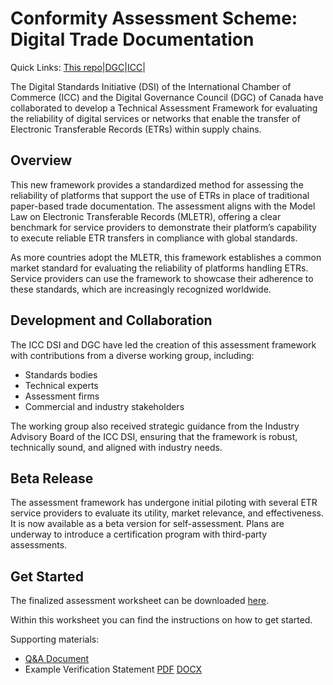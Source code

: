 # Conformity Assessment Scheme: Digital Trade Documentation

Quick Links: [This repo](https://github.com/dgc-cgn/CAS-Digital-Trade-Documentation)|[DGC](https://github.com/dgc-cgn)|[ICC](https://iccwbo.org/)|

The Digital Standards Initiative (DSI) of the International Chamber of Commerce (ICC) and the Digital Governance Council (DGC) of Canada have collaborated to develop a Technical Assessment Framework for evaluating the reliability of digital services or networks that enable the transfer of Electronic Transferable Records (ETRs) within supply chains.

## Overview
This new framework provides a standardized method for assessing the reliability of platforms that support the use of ETRs in place of traditional paper-based trade documentation. The assessment aligns with the Model Law on Electronic Transferable Records (MLETR), offering a clear benchmark for service providers to demonstrate their platform’s capability to execute reliable ETR transfers in compliance with global standards.

As more countries adopt the MLETR, this framework establishes a common market standard for evaluating the reliability of platforms handling ETRs. Service providers can use the framework to showcase their adherence to these standards, which are increasingly recognized worldwide.

## Development and Collaboration
The ICC DSI and DGC have led the creation of this assessment framework with contributions from a diverse working group, including:

* Standards bodies
* Technical experts
* Assessment firms
* Commercial and industry stakeholders

The working group also received strategic guidance from the Industry Advisory Board of the ICC DSI, ensuring that the framework is robust, technically sound, and aligned with industry needs.

## Beta Release
The assessment framework has undergone initial piloting with several ETR service providers to evaluate its utility, market relevance, and effectiveness. It is now available as a beta version for self-assessment. Plans are underway to introduce a certification program with third-party assessments.

## Get Started

The finalized assessment worksheet can be downloaded [here](./docs/finalized/CAS-MLETR_ASSESSMENT_TEMPLATE-FINAL_2024-10-15.xlsx). 

Within this worksheet you can find the instructions on how to get started.

Supporting materials:

* [Q&A Document](./docs/finalized/Q-A.md)
* Example Verification Statement [PDF](./docs/finalized/example-verification-statement.pdf) [DOCX](./docs/finalized/example-verification-statement.docx)




